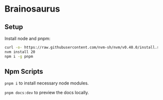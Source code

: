 # Brainosaurus

## Setup

Install node and pnpm:
```bash
curl -o- https://raw.githubusercontent.com/nvm-sh/nvm/v0.40.0/install.sh | bash
nvm install 20
npm i -g pnpm
```

## Npm Scripts

`pnpm i` to install necessary node modules. 

`pnpm docs:dev` to preview the docs locally. 
